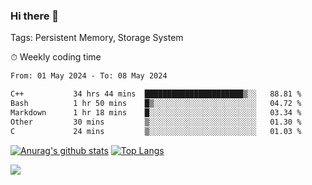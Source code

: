 ### Hi there 👋

Tags: Persistent Memory, Storage System

<!--

[![Anurag's github stats](https://github-readme-stats.vercel.app/api?username=wwyf)](https://github.com/anuraghazra/github-readme-stats)

[![Anurag's github stats](https://github-readme-stats.vercel.app/api?username=wwyf&count_private=true)](https://github.com/anuraghazra/github-readme-stats)


[![Top Langs](https://github-readme-stats.vercel.app/api/top-langs/?username=wwyf&count_private=true&&hide=jupyter%20notebook,html)](https://github.com/anuraghazra/github-readme-stats)



-->


⏱ Weekly coding time

<!--START_SECTION:waka-->

```txt
From: 01 May 2024 - To: 08 May 2024

C++           34 hrs 44 mins  ██████████████████████▒░░   88.81 %
Bash          1 hr 50 mins    █▒░░░░░░░░░░░░░░░░░░░░░░░   04.72 %
Markdown      1 hr 18 mins    █░░░░░░░░░░░░░░░░░░░░░░░░   03.34 %
Other         30 mins         ▒░░░░░░░░░░░░░░░░░░░░░░░░   01.30 %
C             24 mins         ▒░░░░░░░░░░░░░░░░░░░░░░░░   01.03 %
```

<!--END_SECTION:waka-->



[![Anurag's github stats](https://github-readme-stats.vercel.app/api?username=wwyf&count_private=true&show_icons=true&hide_border=true)](https://github.com/anuraghazra/github-readme-stats) [![Top Langs](https://github-readme-stats.vercel.app/api/top-langs/?username=wwyf&count_private=true&hide=jupyter%20notebook,html,OpenEdge%20ABL&langs_count=10&layout=compact&hide_border=true)](https://github.com/anuraghazra/github-readme-stats)

<!--

[![willianrod's wakatime stats](https://github-readme-stats.vercel.app/api/wakatime?username=wwyf)](https://github.com/anuraghazra/github-readme-stats)


-->

![](https://hit.yhype.me/github/profile?user_id=23121291)
